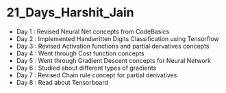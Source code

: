 # 21_Days_Harshit_Jain
* Day 1 : Revised Neural Net concepts from CodeBasics 
* Day 2 : Implemented Handwritten Digits Classification using Tensorflow
* Day 3 : Revised Activation functions and partial dervatives concepts
* Day 4 : Went through Cost function concepts
* Day 5 : Went through Gradient Descent concepts for Neural Network
* Day 6 : Studied about different types of gradients 
* Day 7 : Revised Chain rule concept for partial derivatives
* Day 8 : Read about Tensorboard 
